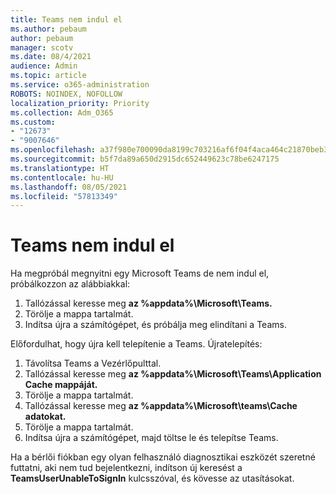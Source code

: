 ```yaml
---
title: Teams nem indul el
ms.author: pebaum
author: pebaum
manager: scotv
ms.date: 08/4/2021
audience: Admin
ms.topic: article
ms.service: o365-administration
ROBOTS: NOINDEX, NOFOLLOW
localization_priority: Priority
ms.collection: Adm_O365
ms.custom:
- "12673"
- "9007646"
ms.openlocfilehash: a37f980e700090da8199c703216af6f04f4aca464c21870beb3e907dd7b2d491
ms.sourcegitcommit: b5f7da89a650d2915dc652449623c78be6247175
ms.translationtype: HT
ms.contentlocale: hu-HU
ms.lasthandoff: 08/05/2021
ms.locfileid: "57813349"
---
```

# <a name="teams-doesnt-launch"></a>Teams nem indul el

Ha megpróbál megnyitni egy Microsoft Teams de nem indul el, próbálkozzon az alábbiakkal:

1. Tallózással keresse meg **az %appdata%\Microsoft\Teams.**
1. Törölje a mappa tartalmát.
1. Indítsa újra a számítógépet, és próbálja meg elindítani a Teams.

Előfordulhat, hogy újra kell telepítenie a Teams. Újratelepítés:

1. Távolítsa Teams a Vezérlőpulttal.
1. Tallózással keresse meg **az %appdata%\Microsoft\Teams\Application Cache mappáját.**
1. Törölje a mappa tartalmát.
1. Tallózással keresse meg **az %appdata%\Microsoft\teams\Cache adatokat.**
1. Törölje a mappa tartalmát.
1. Indítsa újra a számítógépet, majd töltse le és telepítse Teams.

Ha a bérlői fiókban egy olyan felhasználó diagnosztikai eszközét szeretné futtatni, aki nem tud bejelentkezni, indítson új keresést a **TeamsUserUnableToSignIn** kulcsszóval, és kövesse az utasításokat.